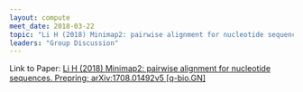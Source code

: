 ```yaml
---
layout: compute
meet_date: 2018-03-22
topic: "Li H (2018) Minimap2: pairwise alignment for nucleotide sequences. Prepring; arXiv:1708.01492v5 [q-bio.GN]"
leaders: "Group Discussion"
---
```


Link to Paper: [Li H (2018) Minimap2: pairwise alignment for nucleotide sequences. Prepring; arXiv:1708.01492v5 [q-bio.GN]](https://arxiv.org/abs/1708.01492v5)
